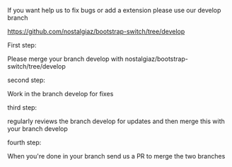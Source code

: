 If you want help us to fix bugs or add a extension please use our develop branch




https://github.com/nostalgiaz/bootstrap-switch/tree/develop


First step:

Please merge your branch develop with nostalgiaz/bootstrap-switch/tree/develop


second step:

Work in the branch develop for fixes


third step:

regularly reviews the branch develop for updates and then merge this with your branch develop


fourth step:

When you're done in your branch send us a PR to merge the two branches
